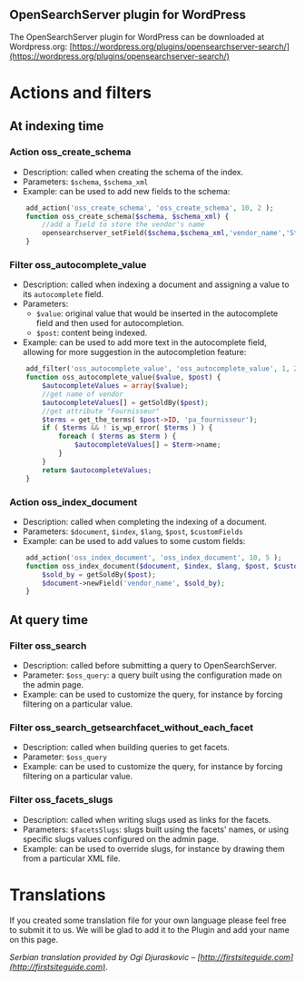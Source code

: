 ## OpenSearchServer plugin for WordPress

The OpenSearchServer plugin for WordPress can be downloaded at Wordpress.org: [https://wordpress.org/plugins/opensearchserver-search/](https://wordpress.org/plugins/opensearchserver-search/)

# Actions and filters

## At indexing time

### Action **oss_create_schema**

* Description: called when creating the schema of the index.
* Parameters: `$schema`, `$schema_xml`
* Example: can be used to add new fields to the schema:
    
```php
    add_action('oss_create_schema', 'oss_create_schema', 10, 2 );
    function oss_create_schema($schema, $schema_xml) {
        //add a field to store the vendor's name
        opensearchserver_setField($schema,$schema_xml,'vendor_name','StandardAnalyzer','yes','yes','no','no','no');
    }   
```

### Filter **oss_autocomplete_value**

* Description: called when indexing a document and assigning a value to its `autocomplete` field.
* Parameters: 
    * `$value`: original value that would be inserted in the autocomplete field and then used for autocompletion.
    * `$post`: content being indexed.
* Example: can be used to add more text in the autocomplete field, allowing for more suggestion in the autocompletion feature:
    
```php
    add_filter('oss_autocomplete_value', 'oss_autocomplete_value', 1, 2);
    function oss_autocomplete_value($value, $post) {
        $autocompleteValues = array($value);  
        //get name of vendor
        $autocompleteValues[] = getSoldBy($post);
        //get attribute "Fournisseur"
        $terms = get_the_terms( $post->ID, 'pa_fournisseur');
        if ( $terms && ! is_wp_error( $terms ) ) {
            foreach ( $terms as $term ) {
                $autocompleteValues[] = $term->name;
            }
        }
        return $autocompleteValues;
    }
```

### Action **oss_index_document**

* Description: called when completing the indexing of a document.
* Parameters: `$document`, `$index`, `$lang`, `$post`, `$customFields`
* Example: can be used to add values to some custom fields:
    
```php
    add_action('oss_index_document', 'oss_index_document', 10, 5 );
    function oss_index_document($document, $index, $lang, $post, $customFields) {
        $sold_by = getSoldBy($post);
        $document->newField('vendor_name', $sold_by);
    }   
```

## At query time

### Filter **oss_search** 

* Description: called before submitting a query to OpenSearchServer.
* Parameter: `$oss_query`: a query built using the configuration made on the admin page.
* Example: can be used to customize the query, for instance by forcing filtering on a particular value.

### Filter **oss_search_getsearchfacet_without_each_facet**

* Description: called when building queries to get facets.
* Parameter: `$oss_query`
* Example: can be used to customize the query, for instance by forcing filtering on a particular value.

### Filter **oss_facets_slugs**

* Description: called when writing slugs used as links for the facets.
* Parameters: `$facetsSlugs`: slugs built using the facets' names, or using specific slugs values configured on the admin page.
* Example: can be used to override slugs, for instance by drawing them from a particular XML file.

# Translations

If you created some translation file for your own language please feel free to submit it to us. We will be glad to add it to the Plugin and add your name on this page.

_Serbian translation provided by Ogi Djuraskovic – [http://firstsiteguide.com](http://firstsiteguide.com)_.

